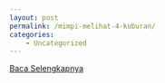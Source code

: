 ```yaml
---
layout: post
permalink: /mimpi-melihat-4-kuburan/
categories:
    - Uncategorized
---
```


[Baca Selengkapnya](/07)